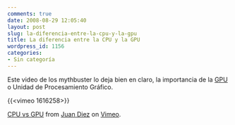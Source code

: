 ```yaml
---
comments: true
date: 2008-08-29 12:05:40
layout: post
slug: la-diferencia-entre-la-cpu-y-la-gpu
title: La diferencia entre la CPU y la GPU
wordpress_id: 1156
categories:
- Sin categoría
---
```


Este video de los mythbuster lo deja bien en claro, la importancia de la [GPU](http://es.wikipedia.org/wiki/Graphics_Processing_Unit) o Unidad de Procesamiento Gráfico.

{{<vimeo 1616258>}}

[CPU vs GPU](http://vimeo.com/1616258) from [Juan Diez](http://vimeo.com/user483962) on [Vimeo](http://vimeo.com).
